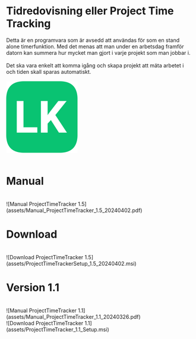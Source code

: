 # Tidredovisning eller Project Time Tracking 

Detta är en programvara som är avsedd att användas för som en stand alone timerfunktion. Med det menas att man under en arbetsdag framför datorn kan summera hur mycket man gjort i varje projekt som man jobbar i. </br></br>
Det ska vara enkelt att komma igång och skapa projekt att mäta arbetet i och tiden skall sparas automatiskt.
<br/><br/>
![LK icon](assets/logo.png)<br/>
<br/>
# Manual

<br/>
![Manual ProjectTimeTracker 1.5](assets/Manual_ProjectTimeTracker_1.5_20240402.pdf)
<br/>

# Download

<br/>
![Download ProjectTimeTracker 1.5](assets/ProjectTimeTrackerSetup_1.5_20240402.msi)
<br/>

# Version 1.1

<br/>
![Manual ProjectTimeTracker 1.1](assets/Manual_ProjectTimeTracker_1.1_20240326.pdf)<br/>
![Download ProjectTimeTracker 1.1](assets/ProjectTimeTracker_1.1_Setup.msi)
